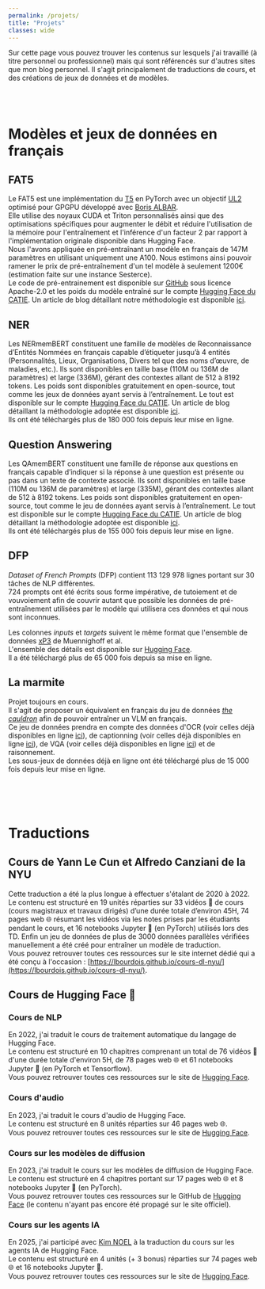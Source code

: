 ```yaml
---
permalink: /projets/
title: "Projets"
classes: wide
---
```


Sur cette page vous pouvez trouver les contenus sur lesquels j'ai travaillé (à titre personnel ou professionnel) mais qui sont référencés sur d'autres sites que mon blog personnel. Il s'agit principalement de traductions de cours, et des créations de jeux de données et de modèles.

<br><br>

<!--
# Vue d'ensemble

<iframe
	src="https://lbourdois-roadmap.static.hf.space"
	frameborder="0"
	width="950"
	height="1500"
></iframe>

<br><br><br>
-->

# Modèles et jeux de données en français

## FAT5
Le FAT5 est une implémentation du [T5](https://arxiv.org/abs/1910.10683) en PyTorch avec un objectif [UL2](https://arxiv.org/abs/2205.05131) optimisé pour GPGPU développé avec [Boris ALBAR](https://b-albar.github.io/portfolio/).  
Elle utilise des noyaux CUDA et Triton personnalisés ainsi que des optimisations spécifiques pour augmenter le débit et réduire l'utilisation de la mémoire pour l'entraînement et l'inférence d'un facteur 2 par rapport à l'implémentation originale disponible dans Hugging Face.  
Nous l'avons appliquée en pré-entraînant un modèle en français de 147M paramètres en utilisant uniquement une A100. Nous estimons ainsi pouvoir ramener le prix de pré-entraînement d'un tel modèle à seulement 1200€ (estimation faite sur une instance Sesterce).   
Le code de pré-entrainement est disponible sur [GitHub](https://github.com/catie-aq/flashT5) sous licence Apache-2.0 et les poids du modèle entraîné sur le compte [Hugging Face du CATIE]([https://huggingface.co/CATIE-AQ](https://huggingface.co/collections/CATIE-AQ/catie-french-fat5-ul2-677697a35feea336389d6403)). Un article de blog détaillant notre méthodologie est disponible [ici](https://huggingface.co/spaces/CATIE-AQ/FAT5-rapport).

## NER
Les NERmemBERT constituent une famille de modèles de Reconnaissance d’Entités Nommées en français capable d’étiqueter jusqu’à 4 entités (Personnalités, Lieux, Organisations, Divers tel que des noms d’œuvre, de maladies, etc.). Ils sont disponibles en taille base (110M ou 136M de paramètres) et large (336M), gérant des contextes allant de 512 à 8192 tokens. Les poids sont disponibles gratuitement en open-source, tout comme les jeux de données ayant servis à l’entraînement. Le tout est disponible sur le compte [Hugging Face du CATIE](https://huggingface.co/collections/CATIE-AQ/catie-french-ner-pack-658aefafe3f7a2dcf0e4dbb4). Un article de blog détaillant la méthodologie adoptée est disponible [ici](https://lbourdois.github.io/blog/NER/).<br>
Ils ont été téléchargés plus de 180 000 fois depuis leur mise en ligne.

## Question Answering
Les QAmemBERT constituent une famille de réponse aux questions en français capable d’indiquer si la réponse à une question est présente ou pas dans un texte de contexte associé. Ils sont disponibles en taille base (110M ou 136M de paramètres) et large (335M), gérant des contextes allant de 512 à 8192 tokens. Les poids sont disponibles gratuitement en open-source, tout comme le jeu de données ayant servis à l’entraînement. Le tout est disponible sur le compte [Hugging Face du CATIE](https://huggingface.co/collections/CATIE-AQ/catie-french-qa-pack-650821750f44c341cdb8ec91). Un article de blog détaillant la méthodologie adoptée est disponible [ici](https://lbourdois.github.io/blog/QA/).<br>
Ils ont été téléchargés plus de 155 000 fois depuis leur mise en ligne.

## DFP
*Dataset of French Prompts* (DFP) contient 113 129 978 lignes portant sur 30 tâches de NLP différentes.  
724 prompts ont été écrits sous forme impérative, de tutoiement et de vouvoiement afin de couvrir autant que possible les données de pré-entraînement utilisées par le modèle qui utilisera ces données et qui nous sont inconnues.

Les colonnes *inputs* et *targets* suivent le même format que l'ensemble de données [xP3](https://huggingface.co/datasets/bigscience/xP3) de Muennighoff et al.  
L'ensemble des détails est disponible sur [Hugging Face](https://huggingface.co/datasets/CATIE-AQ/DFP).<br>
Il a été téléchargé plus de 65 000 fois depuis sa mise en ligne.

## La marmite
Projet toujours en cours.  
Il s'agit de proposer un équivalent en français du jeu de données [*the cauldron*](https://huggingface.co/datasets/HuggingFaceM4/the_cauldron) afin de pouvoir entraîner un VLM en français.  
Ce jeu de données prendra en compte des données d'OCR (voir celles déjà disponibles en ligne [ici](https://huggingface.co/collections/lbourdois/french-ocr-datasets-67c8d3152330f11227e0d108)), de captionning (voir celles déjà disponibles en ligne [ici](https://huggingface.co/collections/lbourdois/french-caption-datasets-67c8d2227284a5daa00c50b9)), de VQA (voir celles déjà disponibles en ligne [ici](https://huggingface.co/collections/lbourdois/french-vqa-datasets-67c8d1a162a23ef0e9a2bc89)) et de raisonnement.  
Les sous-jeux de données déjà en ligne ont été téléchargé plus de 15 000 fois depuis leur mise en ligne.

<br><br><br>

# Traductions
## Cours de Yann Le Cun et Alfredo Canziani de la NYU
Cette traduction a été la plus longue à effectuer s'étalant de 2020 à 2022.  
Le contenu est structuré en 19 unités réparties sur 33 vidéos 🎥 de cours (cours magistraux et travaux dirigés) d’une durée totale d’environ 45H, 74 pages web 🌐 résumant les vidéos via les notes prises par les étudiants pendant le cours, et 16 notebooks Jupyter 📓 (en PyTorch) utilisés lors des TD. Enfin un jeu de données de plus de 3000 données parallèles vérifiées manuellement a été créé pour entraîner un modèle de traduction.  
Vous pouvez retrouver toutes ces ressources sur le site internet dédié qui a été conçu à l'occasion : [https://lbourdois.github.io/cours-dl-nyu/](https://lbourdois.github.io/cours-dl-nyu/).

## Cours de Hugging Face 🤗
### Cours de NLP
En 2022, j'ai traduit le cours de traitement automatique du langage de Hugging Face.  
Le contenu est structuré en 10 chapitres comprenant un total de 76 vidéos 🎥 d'une durée totale d'environ 5H, de 78 pages web 🌐 et 61 notebooks Jupyter 📓  (en PyTorch et Tensorflow).  
Vous pouvez retrouver toutes ces ressources sur le site de [Hugging Face](https://huggingface.co/learn/nlp-course/fr/chapter1/1).

### Cours d'audio
En 2023, j'ai traduit le cours d'audio de Hugging Face.  
Le contenu est structuré en 8 unités réparties sur 46 pages web 🌐.  
Vous pouvez retrouver toutes ces ressources sur le site de [Hugging Face](https://huggingface.co/learn/audio-course/fr/).

### Cours sur les modèles de diffusion
En 2023, j'ai traduit le cours sur les modèles de diffusion de Hugging Face.  
Le contenu est structuré en 4 chapitres portant sur 17 pages web 🌐 et 8 notebooks Jupyter 📓 (en PyTorch).  
Vous pouvez retrouver toutes ces ressources sur le GitHub de [Hugging Face](https://github.com/huggingface/diffusion-models-class/tree/main/units/fr) (le contenu n'ayant pas encore été propagé sur le site officiel).

### Cours sur les agents IA
En 2025, j'ai participé avec [Kim NOEL](https://github.com/knoel99) à la traduction du cours sur les agents IA de Hugging Face.  
Le contenu est structuré en 4 unités (+ 3 bonus) réparties sur 74 pages web 🌐 et 16 notebooks Jupyter 📓.  
Vous pouvez retrouver toutes ces ressources sur le site de [Hugging Face](https://huggingface.co/learn/agents-course/fr).
